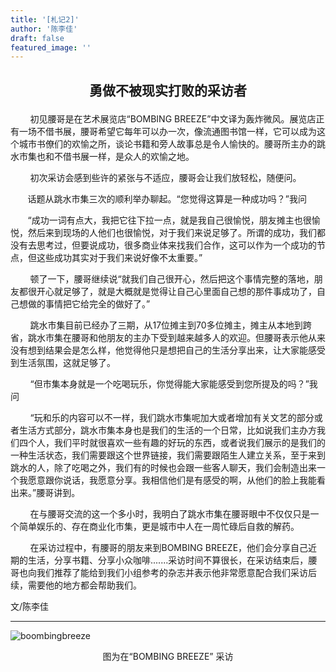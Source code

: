 ```yaml
---
title: '[札记2]'
author: '陈李佳'
draft: false
featured_image: ''
---
```



## <p style="text-align:center">勇做不被现实打败的采访者</p>

&nbsp;&nbsp;&nbsp;&nbsp;&nbsp;&nbsp;&nbsp;&nbsp;初见腰哥是在艺术展览店“BOMBING BREEZE”中文译为轰炸微风。展览店正有一场不借书展，腰哥希望它每年可以办一次，像流通图书馆一样，它可以成为这个城市书僚们的欢愉之所，谈论书籍和旁人故事总是令人愉快的。腰哥所主办的跳水市集也和不借书展一样，是众人的欢愉之地。

&nbsp;&nbsp;&nbsp;&nbsp;&nbsp;&nbsp;&nbsp;&nbsp;初次采访会感到些许的紧张与不适应，腰哥会让我们放轻松，随便问。

&nbsp;&nbsp;&nbsp;&nbsp;&nbsp;&nbsp;&nbsp;话题从跳水市集三次的顺利举办聊起。“您觉得这算是一种成功吗？”我问

&nbsp;&nbsp;&nbsp;&nbsp;&nbsp;&nbsp;&nbsp;“成功一词有点大，我把它往下拉一点，就是我自己很愉悦，朋友摊主也很愉悦，然后来到现场的人他们也很愉悦，对于我们来说足够了。所谓的成功，我们都没有去思考过，但要说成功，很多商业体来找我们合作，这可以作为一个成功的节点，但这些成功其实对于我们来说好像不太重要。”

&nbsp;&nbsp;&nbsp;&nbsp;&nbsp;&nbsp;&nbsp;&nbsp;顿了一下，腰哥继续说“就我们自己很开心，然后把这个事情完整的落地，朋友都很开心就足够了，就是大概就是觉得让自己心里面自己想的那件事成功了，自己想做的事情把它给完全的做好了。”

&nbsp;&nbsp;&nbsp;&nbsp;&nbsp;&nbsp;&nbsp;&nbsp;跳水市集目前已经办了三期，从17位摊主到70多位摊主，摊主从本地到跨省，跳水市集在腰哥和他朋友的主办下受到越来越多人的欢迎。但腰哥表示他从来没有想到结果会是怎么样，他觉得他只是想把自己的生活分享出来，让大家能感受到生活氛围，这就足够了。

&nbsp;&nbsp;&nbsp;&nbsp;&nbsp;&nbsp;&nbsp;&nbsp;“但市集本身就是一个吃喝玩乐，你觉得能大家能感受到您所提及的吗？”我问

&nbsp;&nbsp;&nbsp;&nbsp;&nbsp;&nbsp;&nbsp;&nbsp;“玩和乐的内容可以不一样，我们跳水市集呢加大或者增加有关文艺的部分或者生活方式部分，跳水市集本身也是我们的生活的一个日常，比如说我们主办方我们四个人，我们平时就很喜欢一些有趣的好玩的东西，或者说我们展示的是我们的一种生活状态，我们需要跟这个世界链接，我们需要跟陌生人建立关系，至于来到跳水的人，除了吃喝之外，我们有的时候也会跟一些客人聊天，我们会制造出来一个我愿意跟你说话，我愿意分享。我相信他们是有感受的啊，从他们的脸上我能看出来。”腰哥讲到。

&nbsp;&nbsp;&nbsp;&nbsp;&nbsp;&nbsp;&nbsp;&nbsp;在与腰哥交流的这一个多小时，我明白了跳水市集在腰哥眼中不仅仅只是一个简单娱乐的、存在商业化市集，更是城市中人在一周忙碌后自救的解药。

&nbsp;&nbsp;&nbsp;&nbsp;&nbsp;&nbsp;&nbsp;&nbsp;在采访过程中，有腰哥的朋友来到BOMBING BREEZE，他们会分享自己近期的生活，分享书籍、分享小众咖啡.......采访时间不算很长，在采访结束后，腰哥也向我们推荐了能给到我们小组参考的杂志并表示他非常愿意配合我们采访后续，需要他的地方都会帮助我们。


文/陈李佳

---

![boombingbreeze](/images/IMG_9405.JPG)
<p style="text-align:center">图为在“BOMBING BREEZE” 采访</p>
